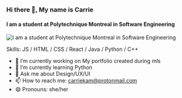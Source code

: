 ### Hi there 👋, My name is Carrie
#### I am a student at Polytechnique Montreal in Software Engineering
![I am a student at Polytechnique Montreal in Software Engineering](https://arturssmirnovs.github.io/github-profile-readme-generator/images/banner.png)


Skills: JS / HTML / CSS / React / Java / Python / C++

- 🔭 I’m currently working on My portfolio created during mls 
- 🌱 I’m currently learning Python 
- 💬 Ask me about Design/UX/UI 
- 📫 How to reach me: carriekam@protonmail.com 
- 😄 Pronouns: she/her 


